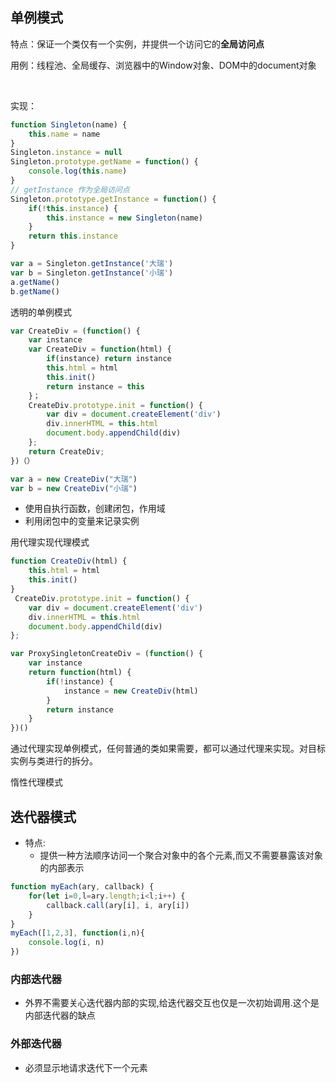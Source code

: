 ## 单例模式

特点：保证一个类仅有一个实例，并提供一个访问它的**全局访问点**

用例：线程池、全局缓存、浏览器中的Window对象、DOM中的document对象

​		

实现：

```js
function Singleton(name) {
    this.name = name
}
Singleton.instance = null
Singleton.prototype.getName = function() {
    console.log(this.name)
}
// getInstance 作为全局访问点
Singleton.prototype.getInstance = function() {
    if(!this.instance) {
        this.instance = new Singleton(name)
    }
    return this.instance
}

var a = Singleton.getInstance('大瑞')
var b = Singleton.getInstance('小瑞')
a.getName()
b.getName()
```

透明的单例模式

```js
var CreateDiv = (function() {
    var instance
    var CreateDiv = function(html) {
        if(instance) return instance
        this.html = html
        this.init()
        return instance = this
    }；
    CreateDiv.prototype.init = function() {
        var div = document.createElement('div')
        div.innerHTML = this.html
        document.body.appendChild(div)
    };
    return CreateDiv;
})（）

var a = new CreateDiv("大瑞")
var b = new CreateDiv("小瑞")
```

- 使用自执行函数，创建闭包，作用域
- 利用闭包中的变量来记录实例

用代理实现代理模式

```js
function CreateDiv(html) {
	this.html = html
    this.init()
}
 CreateDiv.prototype.init = function() {
	var div = document.createElement('div')
    div.innerHTML = this.html
    document.body.appendChild(div)
};

var ProxySingletonCreateDiv = (function() {
	var instance
    return function(html) {
        if(!instance) {
            instance = new CreateDiv(html)
        }
        return instance
    }
})()
```

通过代理实现单例模式，任何普通的类如果需要，都可以通过代理来实现。对目标实例与类进行的拆分。

惰性代理模式



## 迭代器模式

- 特点:
  - 提供一种方法顺序访问一个聚合对象中的各个元素,而又不需要暴露该对象的内部表示

```js
function myEach(ary, callback) {
	for(let i=0,l=ary.length;i<l;i++) {
        callback.call(ary[i], i, ary[i])
	}
}
myEach([1,2,3], function(i,n){
    console.log(i, n)
})
```



### 内部迭代器

- 外界不需要关心迭代器内部的实现,给迭代器交互也仅是一次初始调用.这个是内部迭代器的缺点  

### 外部迭代器

- 必须显示地请求迭代下一个元素